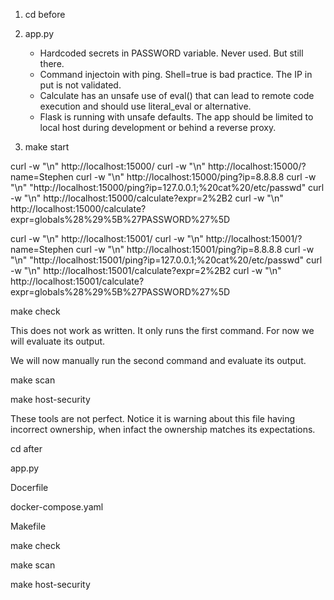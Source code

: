 1. cd before

1. app.py
    - Hardcoded secrets in PASSWORD variable. Never used. But still there.
    - Command injectoin with ping. Shell=true is bad practice. The IP in put is not validated.
    - Calculate has an unsafe use of eval() that can lead to remote code execution and should use literal_eval or alternative.
    - Flask is running with unsafe defaults. The app should be limited to local host during development or behind a reverse proxy.

1. make start

curl -w "\n" http://localhost:15000/
curl -w "\n" http://localhost:15000/?name=Stephen
curl -w "\n" http://localhost:15000/ping?ip=8.8.8.8
curl -w "\n" "http://localhost:15000/ping?ip=127.0.0.1;%20cat%20/etc/passwd"
curl -w "\n" http://localhost:15000/calculate?expr=2%2B2
curl -w "\n" http://localhost:15000/calculate?expr=globals%28%29%5B%27PASSWORD%27%5D

curl -w "\n" http://localhost:15001/
curl -w "\n" http://localhost:15001/?name=Stephen
curl -w "\n" http://localhost:15001/ping?ip=8.8.8.8
curl -w "\n" "http://localhost:15001/ping?ip=127.0.0.1;%20cat%20/etc/passwd"
curl -w "\n" http://localhost:15001/calculate?expr=2%2B2
curl -w "\n" http://localhost:15001/calculate?expr=globals%28%29%5B%27PASSWORD%27%5D

make check

This does not work as written. It only runs the first command. For now we will evaluate its output.

We will now manually run the second command and evaluate its output.

make scan

make host-security

These tools are not perfect. Notice it is warning about this file having incorrect ownership, when infact the ownership matches its expectations.

cd after

app.py

Docerfile

docker-compose.yaml

Makefile

make check

make scan

make host-security